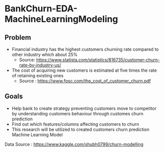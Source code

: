 # BankChurn-EDA-MachineLearningModeling

## Problem 
- Financial industry has the highest customers churning rate compared to other industry which about 25%
    - Source: https://www.statista.com/statistics/816735/customer-churn-rate-by-industry-us/
- The cost of acquiring new customers is estimated at five times the rate of retaining existing ones
    - Source : https://www.fpsc.com/the_cost_of_customer_churn.pdf

## Goals
- Help bank to create strategy preventing customers move to competitor by understanding customers behaviour through customes churn prediction
- Find out which features/columns affecting customers to churn
- This research will be utilized to created customers churn prediction Machine Learning Model

Data Source : https://www.kaggle.com/shubh0799/churn-modelling
